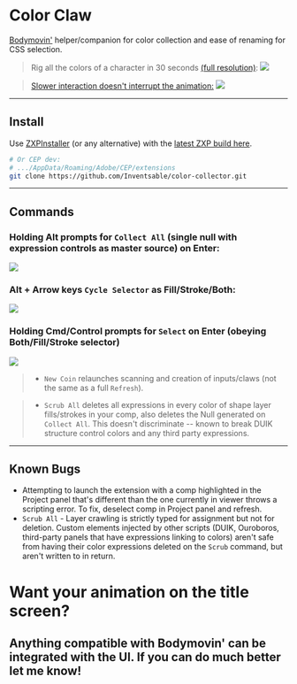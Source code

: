 # Color Claw

[Bodymovin'](https://aescripts.com/bodymovin/) helper/companion for color collection and ease of renaming for CSS selection.

> Rig all the colors of a character in 30 seconds [(full resolution)](https://gfycat.com/TanNearGroundbeetle):
![](https://thumbs.gfycat.com/TanNearGroundbeetle-size_restricted.gif)


> [Slower interaction doesn't interrupt the animation:](https://gfycat.com/ReadyDiscreteBarbet)
![](https://thumbs.gfycat.com/ReadyDiscreteBarbet-size_restricted.gif)

---

## Install

Use [ZXPInstaller](https://zxpinstaller.com/) (or any alternative) with the [latest ZXP build here](https://github.com/Inventsable/Color-Claw/blob/master/_builds/color-claw1.00.zxp).

``` bash
# Or CEP dev:
# .../AppData/Roaming/Adobe/CEP/extensions
git clone https://github.com/Inventsable/color-collector.git
```

---

## Commands

### Holding Alt prompts for `Collect All` (single null with expression controls as master source) on Enter:
![](https://thumbs.gfycat.com/DrearyCloudyCaterpillar-size_restricted.gif)


### Alt + Arrow keys `Cycle Selector` as Fill/Stroke/Both:
![](https://thumbs.gfycat.com/DenseFondEgret-size_restricted.gif)

### Holding Cmd/Control prompts for `Select` on Enter (obeying Both/Fill/Stroke selector)
![](https://thumbs.gfycat.com/CorruptVainAllensbigearedbat-size_restricted.gif)

> * `New Coin` relaunches scanning and creation of inputs/claws (not the same as a full `Refresh`).

> * `Scrub All` deletes all expressions in every color of shape layer fills/strokes in your comp, also deletes the Null generated on `Collect All`. This doesn't discriminate -- known to break DUIK structure control colors and any third party expressions.

---

## Known Bugs

* Attempting to launch the extension with a comp highlighted in the Project panel that's different than the one currently in viewer throws a scripting error. To fix, deselect comp in Project panel and refresh.
* `Scrub All` - Layer crawling is strictly typed for assignment but not for deletion. Custom elements injected by other scripts (DUIK, Ouroboros, third-party panels that have expressions linking to colors) aren't safe from having their color expressions deleted on the `Scrub` command, but aren't written to in return.

# Want your animation on the title screen?

## Anything compatible with Bodymovin' can be integrated with the UI. If you can do much better let me know!
